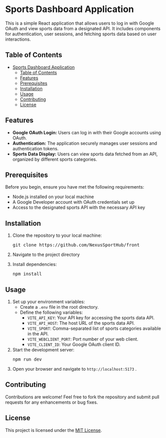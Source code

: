 # Sports Dashboard Application

This is a simple React application that allows users to log in with Google OAuth and view sports data from a designated API. It includes components for authentication, user sessions, and fetching sports data based on user interactions.

## Table of Contents
- [Sports Dashboard Application](#sports-dashboard-application)
  - [Table of Contents](#table-of-contents)
  - [Features](#features)
  - [Prerequisites](#prerequisites)
  - [Installation](#installation)
  - [Usage](#usage)
  - [Contributing](#contributing)
  - [License](#license)

## Features
- **Google OAuth Login:** Users can log in with their Google accounts using OAuth.
- **Authentication:** The application securely manages user sessions and authentication tokens.
- **Sports Data Display:** Users can view sports data fetched from an API, organized by different sports categories.

## Prerequisites
Before you begin, ensure you have met the following requirements:
- Node.js installed on your local machine
- A Google Developer account with OAuth credentials set up
- Access to the designated sports API with the necessary API key

## Installation
1. Clone the repository to your local machine:
   <pre>git clone https://github.com/NexusSportHub/front</pre>
2. Navigate to the project directory
   
3. Install dependencies:
   <pre>npm install</pre>

## Usage
1. Set up your environment variables:
   - Create a `.env` file in the root directory.
   - Define the following variables:
     - `VITE_API_KEY`: Your API key for accessing the sports data API.
     - `VITE_API_HOST`: The host URL of the sports data API.
     - `VITE_SPORT`: Comma-separated list of sports categories available in the API.
     - `VITE_WEBCLIENT_PORT`: Port number of your web client.
     - `VITE_CLIENT_ID`: Your Google OAuth client ID.
2. Start the development server:
   <pre>npm run dev</pre>
3. Open your browser and navigate to `http://localhost:5173` .

## Contributing
Contributions are welcome! Feel free to fork the repository and submit pull requests for any enhancements or bug fixes.

## License
This project is licensed under the [MIT License](https://opensource.org/licenses/MIT).


